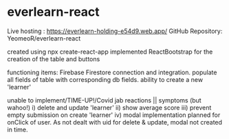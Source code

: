 # everlearn-react
Live hosting : https://everlearn-holding-e54d9.web.app/
GitHub Repository: YeomeoR/everlearn-react

created using npx create-react-app
implemented ReactBootstrap for the creation of the table and buttons


functioning items:
Firebase Firestore connection and integration.
populate all fields of table with corresponding db fields.
ability to create a new 'learner'

unable to implement/TIME-UP!/Covid jab reactions || symptoms (but wahoo!)
i) delete and update 'learner'
ii) show average score
iii) prevent empty submission on create 'learner'
iv) modal implementation planned for onClick of user. As not dealt with uid for delete & update, modal not created in time.


